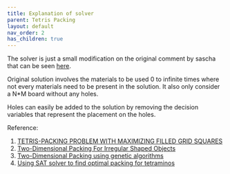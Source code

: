 ```yaml
---
title: Explanation of solver
parent: Tetris Packing
layout: default
nav_order: 2
has_children: true
---
```


The solver is just a small modification on the original comment by sascha that can be seen [here](https://stackoverflow.com/questions/47918792/2d-bin-packing-on-a-grid).

Original solution involves the materials to be used 0 to infinite times where not every materials need to be present in the solution. It also only consider a N*M board without any holes.

Holes can easily be added to the solution by removing the decision variables that represent the placement on the holes.

Reference:
1. [TETRIS-PACKING PROBLEM WITH MAXIMIZING FILLED GRID SQUARES ](https://broncoscholar.library.cpp.edu/bitstream/handle/10211.3/116668/ToPaulJohnAlonte_Thesis2006.pdf?sequence=6)
2. [Two-Dimensional Packing For Irregular Shaped Objects](https://citeseerx.ist.psu.edu/viewdoc/download?doi=10.1.1.68.8042&rep=rep1&type=pdf)
3. [Two-Dimensional Packing using genetic algorithms](https://www.researchgate.net/publication/225239357_Two-Dimensional_Packing_Problems_Using_Genetic_Algorithms)
4. [Using SAT solver to find optimal packing for tetraminos](https://stackoverflow.com/questions/47918792/2d-bin-packing-on-a-grid)